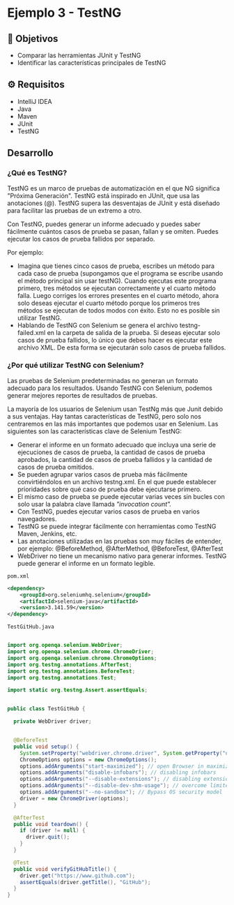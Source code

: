 # Ejemplo 3 - TestNG

## :dart: Objetivos

- Comparar las herramientas JUnit y TestNG
- Identificar las características principales de TestNG

## ⚙ Requisitos

- IntelliJ IDEA
- Java
- Maven
- JUnit
- TestNG

## Desarrollo

### ¿Qué es TestNG?

TestNG es un marco de pruebas de automatización en el que NG significa "Próxima Generación". TestNG está inspirado en
JUnit, que usa las anotaciones (@). TestNG supera las desventajas de JUnit y está diseñado para facilitar las pruebas de
un extremo a otro.

Con TestNG, puedes generar un informe adecuado y puedes saber fácilmente cuántos casos de prueba se pasan, fallan y se
omiten. Puedes ejecutar los casos de prueba fallidos por separado.

Por ejemplo:

- Imagina que tienes cinco casos de prueba, escribes un método para cada caso de prueba (supongamos que el programa se
  escribe usando el método principal sin usar testNG). Cuando ejecutas este programa primero, tres métodos se ejecutan
  correctamente y el cuarto método falla. Luego corriges los errores presentes en el cuarto método, ahora solo deseas
  ejecutar el cuarto método porque los primeros tres métodos se ejecutan de todos modos con éxito. Esto no es posible
  sin utilizar TestNG.
- Hablando de TestNG con Selenium se genera el archivo testng-failed.xml en la carpeta de salida de la prueba. Si deseas
  ejecutar solo casos de prueba fallidos, lo único que debes hacer es ejecutar este archivo XML. De esta forma se
  ejecutarán solo casos de prueba fallidos.

### ¿Por qué utilizar TestNG con Selenium?

Las pruebas de Selenium predeterminadas no generan un formato adecuado para los resultados. Usando TestNG con Selenium,
podemos generar mejores reportes de resultados de pruebas.

La mayoría de los usuarios de Selenium usan TestNg más que Junit debido a sus ventajas. Hay tantas características de
TestNG, pero solo nos centraremos en las más importantes que podemos usar en Selenium. Las siguientes son las
características clave de Selenium TestNG:

- Generar el informe en un formato adecuado que incluya una serie de ejecuciones de casos de prueba, la cantidad de
  casos de prueba aprobados, la cantidad de casos de prueba fallidos y la cantidad de casos de prueba omitidos.
- Se pueden agrupar varios casos de prueba más fácilmente convirtiéndolos en un archivo testng.xml. En el que puede
  establecer prioridades sobre qué caso de prueba debe ejecutarse primero.
- El mismo caso de prueba se puede ejecutar varias veces sin bucles con solo usar la palabra clave llamada _"invocation
  count"._
- Con TestNG, puedes ejecutar varios casos de prueba en varios navegadores.
- TestNG se puede integrar fácilmente con herramientas como TestNG Maven, Jenkins, etc.
- Las anotaciones utilizadas en las pruebas son muy fáciles de entender, por ejemplo: @BeforeMethod, @AfterMethod,
  @BeforeTest, @AfterTest
- WebDriver no tiene un mecanismo nativo para generar informes. TestNG puede generar el informe en un formato legible.

`pom.xml`
```xml
<dependency>
    <groupId>org.seleniumhq.selenium</groupId>
    <artifactId>selenium-java</artifactId>
    <version>3.141.59</version>
</dependency>
```

`TestGitHub.java`
```java

import org.openqa.selenium.WebDriver;
import org.openqa.selenium.chrome.ChromeDriver;
import org.openqa.selenium.chrome.ChromeOptions;
import org.testng.annotations.AfterTest;
import org.testng.annotations.BeforeTest;
import org.testng.annotations.Test;

import static org.testng.Assert.assertEquals;


public class TestGitHub {

  private WebDriver driver;


  @BeforeTest
  public void setup() {
    System.setProperty("webdriver.chrome.driver", System.getProperty("user.dir") + "/chromedriver_linux64/chromedriver");
    ChromeOptions options = new ChromeOptions();
    options.addArguments("start-maximized"); // open Browser in maximized mode
    options.addArguments("disable-infobars"); // disabling infobars
    options.addArguments("--disable-extensions"); // disabling extensions
    options.addArguments("--disable-dev-shm-usage"); // overcome limited resource problems
    options.addArguments("--no-sandbox"); // Bypass OS security model
    driver = new ChromeDriver(options);
  }

  @AfterTest
  public void teardown() {
    if (driver != null) {
      driver.quit();
    }
  }

  @Test
  public void verifyGitHubTitle() {
    driver.get("https://www.github.com");
    assertEquals(driver.getTitle(), "GitHub");
  }
}
```
